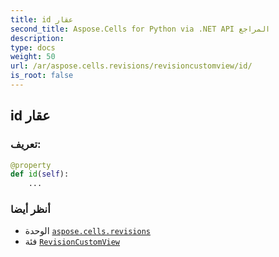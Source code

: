 ```yaml
---
title: id عقار
second_title: Aspose.Cells for Python via .NET API المراجع
description:
type: docs
weight: 50
url: /ar/aspose.cells.revisions/revisioncustomview/id/
is_root: false
---
```

##  id عقار
###  تعريف:
```python
@property
def id(self):
    ...
```

###  أنظر أيضا
* الوحدة [`aspose.cells.revisions`](../../)
* فئة [`RevisionCustomView`](/cells/python-net/ar/aspose.cells.revisions/revisioncustomview)
